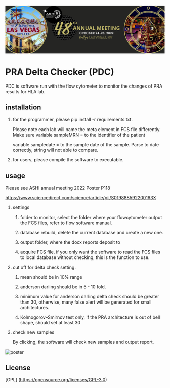 ![ashibanner](banner.png)


# PRA Delta Checker (PDC)

PDC is software run with the flow cytometer to monitor the changes of PRA results for HLA lab. 

## installation 

1. for the programmer, please pip install -r requirements.txt. 

   Please note each lab will name the meta element in FCS file differently.  Make sure variable sampleMRN = to the identifier of the patient

   variable sampledate = to the sample date of the sample. Parse to date correctly, string will not able to compare. 

2. for users, please compile the software to executable. 


## usage 

Please see ASHI annual meeting 2022 Poster P118

https://www.sciencedirect.com/science/article/pii/S019888592200163X

1. settings
   
   1. folder to monitor, select the folder where your flowcytometer output the FCS files, refer to flow software manual. 
   
   2. database rebuild, delete the current database and create a new one. 
   
   3. output folder, where the docx reports deposit to
   
   4. acquire FCS file, if you only want the software to read the FCS files to local database without checking, this is the function to use. 

2. cut off for delta check setting. 
   
   1. mean should be in 10% range
   
   2. anderson darling should be in 5 - 10 fold. 
   
   3. minimum value for anderson darling delta check should be greater than 30, otherwise, many false alert will be generated for small architectures. 
   
   4. Kolmogorov–Smirnov test only, if the PRA architecture is out of bell shape, should set at least 30 
    
3. check new samples
    
    By clicking, the software will check new samples and output report.
 
![poster](ashi_poster_PRA_Delta_Check.png)

## License

[GPL] (https://opensource.org/licenses/GPL-3.0)